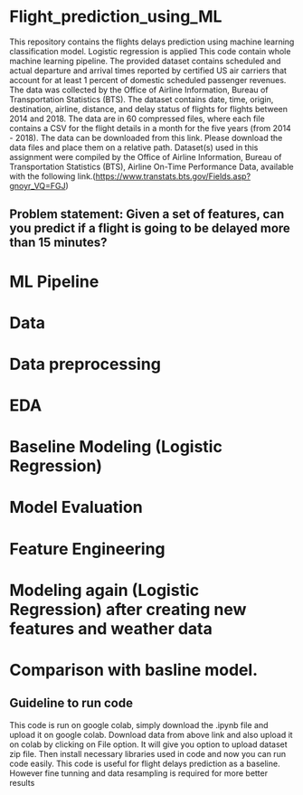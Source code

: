 # Flight_prediction_using_ML
This repository contains the flights delays prediction using machine learning classification model. Logistic regression is applied This code contain whole machine learning pipeline.
The provided dataset contains scheduled and actual departure and arrival times reported by certified US air carriers that account for at least 1 percent of domestic scheduled passenger revenues. The data was collected by the Office of Airline Information, Bureau of Transportation Statistics (BTS). The dataset contains date, time, origin, destination, airline, distance, and delay status of flights for flights between 2014 and 2018. The data are in 60 compressed files, where each file contains a CSV for the flight details in a month for the five years (from 2014 - 2018). The data can be downloaded from this link. Please download the data files and place them on a relative path. Dataset(s) used in this assignment were compiled by the Office of Airline Information, Bureau of Transportation Statistics (BTS), Airline On-Time Performance Data, available with the following link.(https://www.transtats.bts.gov/Fields.asp?gnoyr_VQ=FGJ)
## Problem statement: Given a set of features, can you predict if a flight is going to be delayed more than 15 minutes?
# ML Pipeline
# Data 
# Data preprocessing
# EDA
# Baseline Modeling (Logistic Regression)
# Model Evaluation
# Feature Engineering
# Modeling again (Logistic Regression) after creating new features and weather data
# Comparison with basline model.

## Guideline to run code
This code is run on google colab, simply download the .ipynb file and upload it on google colab. Download data from above link and also upload it on colab by clicking on File option. It will give you option to upload dataset zip file. Then install necessary libraries used in code and now you can run code easily.
This code is useful for flight delays prediction as a baseline. However fine tunning and data resampling is required for more better results


